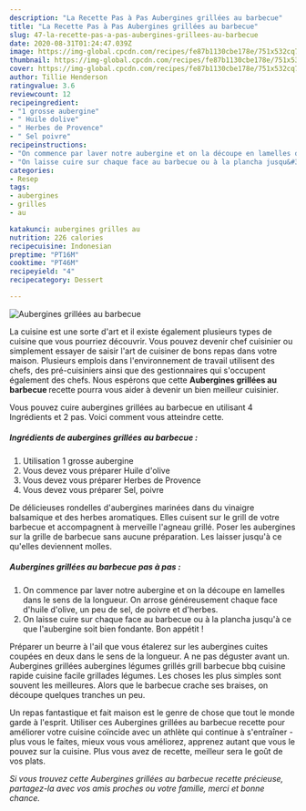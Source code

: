 ```yaml
---
description: "La Recette Pas à Pas Aubergines grillées au barbecue"
title: "La Recette Pas à Pas Aubergines grillées au barbecue"
slug: 47-la-recette-pas-a-pas-aubergines-grillees-au-barbecue
date: 2020-08-31T01:24:47.039Z
image: https://img-global.cpcdn.com/recipes/fe87b1130cbe178e/751x532cq70/aubergines-grillees-au-barbecue-photo-principale-de-la-recette.jpg
thumbnail: https://img-global.cpcdn.com/recipes/fe87b1130cbe178e/751x532cq70/aubergines-grillees-au-barbecue-photo-principale-de-la-recette.jpg
cover: https://img-global.cpcdn.com/recipes/fe87b1130cbe178e/751x532cq70/aubergines-grillees-au-barbecue-photo-principale-de-la-recette.jpg
author: Tillie Henderson
ratingvalue: 3.6
reviewcount: 12
recipeingredient:
- "1 grosse aubergine"
- " Huile dolive"
- " Herbes de Provence"
- " Sel poivre"
recipeinstructions:
- "On commence par laver notre aubergine et on la découpe en lamelles dans le sens de la longueur. On arrose généreusement chaque face d&#39;huile d&#39;olive, un peu de sel, de poivre et d&#39;herbes."
- "On laisse cuire sur chaque face au barbecue ou à la plancha jusqu&#39;à ce que l&#39;aubergine soit bien fondante. Bon appétit !"
categories:
- Resep
tags:
- aubergines
- grilles
- au

katakunci: aubergines grilles au 
nutrition: 226 calories
recipecuisine: Indonesian
preptime: "PT16M"
cooktime: "PT46M"
recipeyield: "4"
recipecategory: Dessert

---
```



![Aubergines grillées au barbecue](https://img-global.cpcdn.com/recipes/fe87b1130cbe178e/751x532cq70/aubergines-grillees-au-barbecue-photo-principale-de-la-recette.jpg)

La cuisine est une sorte d'art et il existe également plusieurs types de cuisine que vous pourriez découvrir. Vous pouvez devenir chef cuisinier ou simplement essayer de saisir l'art de cuisiner de bons repas dans votre maison. Plusieurs emplois dans l'environnement de travail utilisent des chefs, des pré-cuisiniers ainsi que des gestionnaires qui s'occupent également des chefs. Nous espérons que cette <strong> Aubergines grillées au barbecue </strong> recette pourra vous aider à devenir un bien meilleur cuisinier.

<!--inarticleads1-->

Vous pouvez cuire aubergines grillées au barbecue en utilisant 4 Ingrédients et 2 pas. Voici comment vous atteindre cette.

##### Ingrédients de aubergines grillées au barbecue :

1. Utilisation 1 grosse aubergine
1. Vous devez vous préparer  Huile d&#39;olive
1. Vous devez vous préparer  Herbes de Provence
1. Vous devez vous préparer  Sel, poivre


De délicieuses rondelles d&#39;aubergines marinées dans du vinaigre balsamique et des herbes aromatiques. Elles cuisent sur le grill de votre barbecue et accompagnent à merveille l&#39;agneau grillé. Poser les aubergines sur la grille de barbecue sans aucune préparation. Les laisser jusqu&#39;à ce qu&#39;elles deviennent molles. 

<!--inarticleads2-->

##### Aubergines grillées au barbecue pas à pas :

1. On commence par laver notre aubergine et on la découpe en lamelles dans le sens de la longueur. On arrose généreusement chaque face d&#39;huile d&#39;olive, un peu de sel, de poivre et d&#39;herbes.
1. On laisse cuire sur chaque face au barbecue ou à la plancha jusqu&#39;à ce que l&#39;aubergine soit bien fondante. Bon appétit !


Préparer un beurre à l&#39;ail que vous étalerez sur les aubergines cuites coupées en deux dans le sens de la longueur. A ne pas déguster avant un. Aubergines grillées aubergines légumes grillés grill barbecue bbq cuisine rapide cuisine facile grillades légumes. Les choses les plus simples sont souvent les meilleures. Alors que le barbecue crache ses braises, on découpe quelques tranches un peu. 

<!--inarticleads1-->

<p>
Un repas fantastique et fait maison est le genre de chose que tout le monde garde à l'esprit. Utiliser ces Aubergines grillées au barbecue recette pour améliorer votre cuisine coïncide avec un athlète qui continue à s'entraîner - plus vous le faites, mieux vous vous améliorez, apprenez autant que vous le pouvez sur la cuisine. Plus vous avez de recette, meilleur sera le goût de vos plats.
</p>

<p>
<i>Si vous trouvez cette Aubergines grillées au barbecue recette précieuse, partagez-la avec vos amis proches ou votre famille, merci et bonne chance.</i>
</p>
